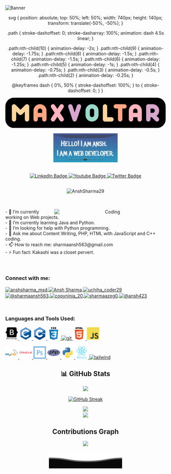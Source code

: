 ![Banner](https://camo.githubusercontent.com/34e2391334d75246d9c86c0a470a4b5606ab4dc84fb803930bc89635b4fce9c9/68747470733a2f2f7777772e6c616d626461746573742e636f6d2f7265736f75726365732f696d616765732f6e65777332342e676966)
<br>
<div align="center">  

<html>
<head>
svg {
  position: absolute;
  top: 50%;
  left: 50%;
  width: 740px;
  height: 140px;
  transform: translate(-50%, -50%);
}

.path {
  stroke-dashoffset: 0;
  stroke-dasharray: 100%;
  animation: dash 4.5s linear;
}

.path:nth-child(10) {
  animation-delay: -2s;
}
.path:nth-child(9) {
  animation-delay: -1.75s;
}
.path:nth-child(8) {
  animation-delay: -1.5s;
}
.path:nth-child(7) {
  animation-delay: -1.5s;
}
.path:nth-child(6) {
  animation-delay: -1.25s;
}
.path:nth-child(5) {
  animation-delay: -1s;
}
.path:nth-child(4) {
  animation-delay: -0.75s;
}
.path:nth-child(3) {
  animation-delay: -0.5s;
}
.path:nth-child(2) {
  animation-delay: -0.25s;
}

@keyframes dash {
  0%,
  50% {
    stroke-dashoffset: 100%;
  }
  to {
    stroke-dashoffset: 0;
  }
}

  
</head>
<body>
  
<svg viewBox="0 0 74 14">
    <g id="Page-1" stroke="none" stroke-width="1" fill="none" fill-rule="evenodd">
        <g id="Artboard" transform="translate(-9.000000, -7.000000)">
            <g id="Group-2" transform="translate(9.000000, 7.000000)">
                <rect id="Rectangle" fill="#020202" x="0" y="0" width="74" height="14" rx="4"></rect>
                <g id="Group" transform="translate(4.000000, 3.500000)" stroke-linecap="round" stroke-linejoin="round" stroke-width="2">
                    <path class="path" d="M62,6.5 L62,0.5 L64,0.5 C65.1045695,0.5 66,1.3954305 66,2.5 C66,3.6045695 65.1045695,4.5 64,4.5 L62,4.5 L62,4.5 L64,4.5 L66,6.5" id="r" stroke="#D8A7CD"></path>
                    <path class="path" d="M54,6.5 L54,2.5 C54,1.3954305 54.8954305,0.5 56,0.5 C57.1045695,0.5 58,1.3954305 58,2.5 L58,6.5 L58,6.5 L58,4.5 L54,4.5" id="a2" stroke="#FEB4BE"></path>
                    <polyline class="path" id="t" stroke="#FFA685" points="51 0.5 47 0.5 49 0.5 49 6.5"></polyline>
                    <polyline class="path" id="l" stroke="#FFD59E" points="42 0.5 42 6.5 45 6.5"></polyline>
                    <path class="path" d="M36,0.5 C37.1045695,0.5 38,1.3954305 38,2.5 L38,4.5 C38,5.6045695 37.1045695,6.5 36,6.5 C34.8954305,6.5 34,5.6045695 34,4.5 L34,2.5 C34,1.3954305 34.8954305,0.5 36,0.5 Z" id="o" stroke="#9BDACA"></path>
                    <polyline class="path" id="v" stroke="#D8A7CD" points="26 0.5 28 6.5 30 0.5"></polyline>
                    <path class="path" d="M18,6.5 L22,0.5" id="x2" stroke="#FEB4BE"></path>
                    <path class="path" d="M18,0.5 L22,6.5" id="x1" stroke="#FEB4BE"></path>
                    <path class="path" d="M10,6.5 L10,2.5 C10,1.3954305 10.8954305,0.5 12,0.5 C13.1045695,0.5 14,1.3954305 14,2.5 L14,6.5 L14,6.5 L14,4.5 L10,4.5" id="a" stroke="#FFA685"></path>
                    <polyline class="path" id="m" stroke="#FFD59E" transform="translate(3.000000, 3.500000) scale(-1, 1) translate(-3.000000, -3.500000) " points="6 6.5 6 0.5 3 3.5 3.66373598e-15 0.5 3.66373598e-15 6.5"></polyline>
                </g>
            </g>
        </g>
    </g>
  </svg>

</body>
</html>  
<p align="center"><img width="40%" alt="Hello everyone! My name's Ansh Sharma. I do coding,content creation and web development!" src="Source.JPG" /></a></p>
<br>
<div id="badges">
  <a href="https://www.linkedin.com/in/ansh-sharma-b01962252/">
    <img src="https://img.shields.io/badge/LinkedIn-blue?style=for-the-badge&logo=linkedin&logoColor=white" alt="LinkedIn Badge"/>
  </a>
  <a href="https://www.youtube.com/channel/UCJcgOIWWXv1uGtmyq0F5K8g">
    <img src="https://img.shields.io/badge/YouTube-red?style=for-the-badge&logo=youtube&logoColor=white" alt="Youtube Badge"/>
  </a>
  <a href="https://twitter.com/AnshSha73995017">
    <img src="https://img.shields.io/badge/Twitter-blue?style=for-the-badge&logo=twitter&logoColor=white" alt="Twitter Badge"/>
  </a>
</div>


<br>
<p align="center"> <img src="https://komarev.com/ghpvc/?username=AnshSharma29&label=Profile%20views&color=0e75b6&style=flat" alt="AnshSharma29" /> </p>
<br><br>
<img align="right" alt="Coding" width="350" src="https://raw.githubusercontent.com/chiraag-kakar/chiraag-kakar/master/hadder.gif">
<div align="left">
- 🔭 I’m currently working on Web projects. <br>
- 🌱 I’m currently learning Java and Python. <br>
- 🤔 I’m looking for help with Python programming. <br>
- 💬 Ask me about Content Writing, PHP, HTML with JavaScript and C++ coding. <br>
- 📫 How to reach me: sharmaansh563@gmail.com  <br>
- ⚡ Fun fact: Kakashi was a closet pervert. <br>
</div>
<br><br>
<h3 align="left">Connect with me:</h3>
<p align="left">
  
  
  <a href="https://www.instagram.com/anshsharma_msd/?igshid=ZDdkNTZiNTM%3D" target="blank">
    <img align="center" src="https://raw.githubusercontent.com/rahuldkjain/github-profile-readme-generator/master/src/images/icons/Social/instagram.svg" 
       alt="anshsharma_msd" height="30" width="40" />
  </a>
  <a href="https://www.facebook.com/profile.php?id=100004316642721" target="blank">
    <img align="center" src="https://raw.githubusercontent.com/rahuldkjain/github-profile-readme-generator/master/src/images/icons/Social/facebook.svg" alt="Ansh Sharma" height="30" width="40" />
  </a>
  <a href="https://www.codechef.com/users/uchiha_coder29" target="blank"><img align="center" src="https://cdn.jsdelivr.net/npm/simple-icons@3.1.0/icons/codechef.svg" alt="uchiha_coder29" height="30" width="40" style="background-color:white;" />
  </a>
  <a href="https://www.hackerrank.com/sharmaansh563?hr_r=1" target="blank"><img align="center" src="https://raw.githubusercontent.com/rahuldkjain/github-profile-readme-generator/master/src/images/icons/Social/hackerrank.svg" alt="@sharmaansh563" height="30" width="40" />
  </a>
  <a href="https://leetcode.com/copyninja_20/" target="blank"><img align="center" src="https://raw.githubusercontent.com/rahuldkjain/github-profile-readme-generator/master/src/images/icons/Social/leet-code.svg" alt="copyninja_20" height="30" width="40" />
  </a>
  <a href="https://auth.geeksforgeeks.org/user/sharmaazeg0" target="blank"><img align="center" src="https://raw.githubusercontent.com/rahuldkjain/github-profile-readme-generator/master/src/images/icons/Social/geeks-for-geeks.svg" alt="sharmaazeg0" height="30" width="40" />
  </a>
  <a href="https://www.hackerearth.com/@ansh423" target="blank"><img align="center" src="https://raw.githubusercontent.com/rahuldkjain/github-profile-readme-generator/master/src/images/icons/Social/hackerearth.svg" alt="@ansh423" height="30" width="40" />
  </a>
</p>
<br>
<h3 align="left">Languages and Tools Used:</h3>
<p align="left"> 
  <a href="https://getbootstrap.com" target="_blank" rel="noreferrer"> 
    <img src="https://raw.githubusercontent.com/devicons/devicon/master/icons/bootstrap/bootstrap-plain-wordmark.svg" alt="bootstrap" width="40" height="40"/> 
  </a> 
  <a href="https://www.cprogramming.com/" target="_blank" rel="noreferrer"> 
    <img src="https://raw.githubusercontent.com/devicons/devicon/master/icons/c/c-original.svg" alt="c" width="40" height="40"/> 
  </a> 
  <a href="https://www.w3schools.com/cpp/" target="_blank" rel="noreferrer"> 
    <img src="https://raw.githubusercontent.com/devicons/devicon/master/icons/cplusplus/cplusplus-original.svg" alt="cplusplus" width="40" height="40"/> 
  </a> 
  <a href="https://www.w3schools.com/css/" target="_blank" rel="noreferrer"> 
    <img src="https://raw.githubusercontent.com/devicons/devicon/master/icons/css3/css3-original-wordmark.svg" alt="css3" width="40" height="40"/> 
  </a> 
  <a href="https://git-scm.com/" target="_blank" rel="noreferrer"> 
    <img src="https://www.vectorlogo.zone/logos/git-scm/git-scm-icon.svg" alt="git" width="40" height="40"/> 
  </a> 
  <a href="https://www.w3.org/html/" target="_blank" rel="noreferrer"> 
  <img src="https://raw.githubusercontent.com/devicons/devicon/master/icons/html5/html5-original-wordmark.svg" alt="html5" width="40" height="40"/> 
  </a>  
  <a href="https://developer.mozilla.org/en-US/docs/Web/JavaScript" target="_blank" rel="noreferrer"> 
    <img src="https://raw.githubusercontent.com/devicons/devicon/master/icons/javascript/javascript-original.svg" alt="javascript" width="40" height="40"/> 
  </a> 
  <br> 
  <br>
  <a href="https://www.mysql.com/" target="_blank" rel="noreferrer"> 
    <img src="https://raw.githubusercontent.com/devicons/devicon/master/icons/mysql/mysql-original-wordmark.svg" alt="mysql" width="40" height="40"/> 
  </a>  
  <a href="https://www.oracle.com/" target="_blank" rel="noreferrer"> 
    <img src="https://raw.githubusercontent.com/devicons/devicon/master/icons/oracle/oracle-original.svg" alt="oracle" width="40" height="40"/> 
  </a> 
  <a href="https://www.photoshop.com/en" target="_blank" rel="noreferrer"> 
    <img src="https://raw.githubusercontent.com/devicons/devicon/master/icons/photoshop/photoshop-line.svg" alt="photoshop" width="40" height="40"/> 
  </a> 
  <a href="https://www.php.net" target="_blank" rel="noreferrer"> 
    <img src="https://raw.githubusercontent.com/devicons/devicon/master/icons/php/php-original.svg" alt="php" width="40" height="40"/> 
  </a> 
  <a href="https://www.python.org" target="_blank" rel="noreferrer"> 
    <img src="https://raw.githubusercontent.com/devicons/devicon/master/icons/python/python-original.svg" alt="python" width="40" height="40"/> 
  </a> 
  <a href="https://reactjs.org/" target="_blank" rel="noreferrer"> 
    <img src="https://raw.githubusercontent.com/devicons/devicon/master/icons/react/react-original-wordmark.svg" alt="react" width="40" height="40"/> 
  </a> 
  <a href="https://tailwindcss.com/" target="_blank" rel="noreferrer"> 
    <img src="https://www.vectorlogo.zone/logos/tailwindcss/tailwindcss-icon.svg" alt="tailwind" width="40" height="40"/> 
  </a> 
</p>

<h2>📊 GitHub Stats</h2>
<!-- ![](https://github-readme-stats.vercel.app/api?username=AnshSharma29&theme=vision-friendly-dark&hide_border=false&include_all_commits=false&count_private=false)<br/> -->
<img src = "https://github-profile-summary-cards.vercel.app/api/cards/profile-details?username=AnshSharma29&theme=vue"/>
<br/>
<!-- ![](https://github-readme-streak-stats.herokuapp.com/?user=AnshSharma29&theme=vision-friendly-dark&hide_border=false)<br/> -->
<!-- ![](https://github-readme-stats.vercel.app/api/top-langs/?username=AnshSharma29&theme=vision-friendly-dark&hide_border=false&include_all_commits=false&count_private=false&layout=compact) -->

[![GitHub Streak](https://streak-stats.demolab.com/?user=AnshSharma29&theme=dracula)](https://git.io/streak-stats)
<!--  ## 🏆 GitHub Trophies
![](https://github-profile-trophy.vercel.app/?username=AnshSharma29&theme=juicyfresh&no-frame=false&no-bg=false&margin-w=4) -->
<!-- <p>&nbsp;<img align="center" src="https://github-readme-stats.vercel.app/api?username=AnshSharma29&show_icons=true&locale=en" alt="AnshSharma29" /></p> -->
<div>
  <a href="https://github.com/AnshSharma29">
    <img height="150em" src="https://github-readme-stats.vercel.app/api?username=AnshSharma29&count_private=true&include_all_commits=true&show_icons=true&theme=dracula&hide_border=false&show_owner=true"/><br>
   <img height="150em" src="https://github-readme-stats.vercel.app/api/top-langs/?username=AnshSharma29&&langs_count=8&theme=dracula&hide_border=false&&layout=compact"/> 
  </a>
</div>
<h2 align="center">Contributions Graph</h2>
<img src="https://github.com/AnshSharma29/AnshSharma29/assets/115182995/f860bcd0-544d-4236-a13c-b0a0724dff49"/>

<br/>

<br/>
<img src="./assets/footer.svg">
</div>
